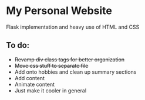 My Personal Website
==================

Flask implementation and heavy use of HTML and CSS

## To do:
- <s>Revamp div class tags for better organization</s>
- <s>Move css stuff to separate file</s>
- Add onto hobbies and clean up summary sections
- Add content
- Animate content
- Just make it cooler in general
